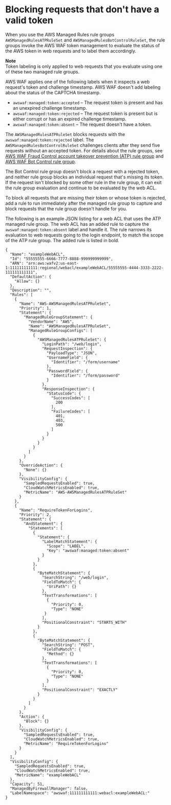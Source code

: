 # Blocking requests that don't have a valid token<a name="waf-tokens-block-missing-tokens"></a>

When you use the AWS Managed Rules rule groups `AWSManagedRulesATPRuleSet` and `AWSManagedRulesBotControlRuleSet`, the rule groups invoke the AWS WAF token management to evaluate the status of the AWS token in web requests and to label them accordingly\. 

**Note**  
Token labeling is only applied to web requests that you evaluate using one of these two managed rule groups\.

AWS WAF applies one of the following labels when it inspects a web request's token and challenge timestamp\. AWS WAF doesn't add labeling about the status of the CAPTCHA timestamp\. 
+ `awswaf:managed:token:accepted` – The request token is present and has an unexpired challenge timestamp\. 
+ `awswaf:managed:token:rejected` – The request token is present but is either corrupt or has an expired challenge timestamp\.
+ `awswaf:managed:token:absent` – The request doesn't have a token\.

The `AWSManagedRulesATPRuleSet` blocks requests with the `awswaf:managed:token:rejected` label\. The `AWSManagedRulesBotControlRuleSet` challenges clients after they send five requests without an accepted token\. For details about the rule groups, see [AWS WAF Fraud Control account takeover prevention \(ATP\) rule group](aws-managed-rule-groups-atp.md) and [AWS WAF Bot Control rule group](aws-managed-rule-groups-bot.md)\. 

The Bot Control rule group doesn't block a request with a rejected token, and neither rule group blocks an individual request that's missing its token\. If the request isn't blocked by some other rule in the rule group, it can exit the rule group evaluation and continue to be evaluated by the web ACL\. 

To block all requests that are missing their token or whose token is rejected, add a rule to run immediately after the managed rule group to capture and block requests that the rule group doesn't handle for you\. 

The following is an example JSON listing for a web ACL that uses the ATP managed rule group\. The web ACL has an added rule to capture the `awswaf:managed:token:absent` label and handle it\. The rule narrows its evaluation to web requests going to the login endpoint, to match the scope of the ATP rule group\. The added rule is listed in bold\. 

```
{
  "Name": "exampleWebACL",
  "Id": "55555555-6666-7777-8888-999999999999",
  "ARN": "arn:aws:wafv2:us-east-1:111111111111:regional/webacl/exampleWebACL/55555555-4444-3333-2222-111111111111",
  "DefaultAction": {
    "Allow": {}
  },
  "Description": "",
  "Rules": [
    {
      "Name": "AWS-AWSManagedRulesATPRuleSet",
      "Priority": 1,
      "Statement": {
        "ManagedRuleGroupStatement": {
          "VendorName": "AWS",
          "Name": "AWSManagedRulesATPRuleSet",
          "ManagedRuleGroupConfigs": [
            {
              "AWSManagedRulesATPRuleSet": {
                "LoginPath": "/web/login",
                "RequestInspection": {
                  "PayloadType": "JSON",
                  "UsernameField": {
                    "Identifier": "/form/username"
                  },
                  "PasswordField": {
                    "Identifier": "/form/password"
                  }
                },
                "ResponseInspection": {
                  "StatusCode": {
                    "SuccessCodes": [
                      200
                    ],
                    "FailureCodes": [
                      401,
                      403,
                      500
                    ]
                  }
                }
              }  
            }
          ]
        }
      },
      "OverrideAction": {
        "None": {}
      },
      "VisibilityConfig": {
        "SampledRequestsEnabled": true,
        "CloudWatchMetricsEnabled": true,
        "MetricName": "AWS-AWSManagedRulesATPRuleSet"
      }
    },
    {
      "Name": "RequireTokenForLogins",
      "Priority": 2,
      "Statement": {
        "AndStatement": {
          "Statements": [
            {
              "Statement": {
                "LabelMatchStatement": {
                  "Scope": "LABEL",
                  "Key": "awswaf:managed:token:absent"
                }
              }
            },
            {
              "ByteMatchStatement": {
                "SearchString": "/web/login",
                "FieldToMatch": {
                  "UriPath": {}
                },
                "TextTransformations": [
                  {
                    "Priority": 0,
                    "Type": "NONE"
                 }
                ],
                "PositionalConstraint": "STARTS_WITH"
              }
            },
            {
              "ByteMatchStatement": {
                "SearchString": "POST",
                "FieldToMatch": {
                  "Method": {}
                },
                "TextTransformations": [
                  {
                    "Priority": 0,
                    "Type": "NONE"
                  }
                ],
                "PositionalConstraint": "EXACTLY"
              }
            }
          ]
        }
      },
      "Action": {
        "Block": {}
      },
      "VisibilityConfig": {
        "SampledRequestsEnabled": true,
        "CloudWatchMetricsEnabled": true,
        "MetricName": "RequireTokenForLogins"
      } 
    }
  ],
  "VisibilityConfig": {
    "SampledRequestsEnabled": true,
    "CloudWatchMetricsEnabled": true,
    "MetricName": "exampleWebACL"
  },
  "Capacity": 51,
  "ManagedByFirewallManager": false,
  "LabelNamespace": "awswaf:111111111111:webacl:exampleWebACL:"
}
```